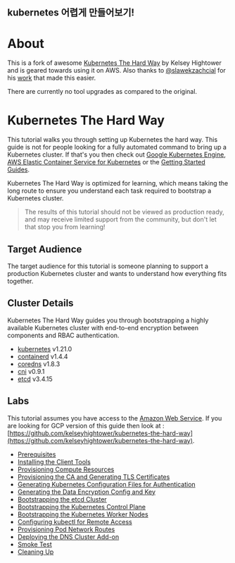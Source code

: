 ## kubernetes 어렵게 만들어보기!

# About

This is a fork of awesome [Kubernetes The Hard Way](https://github.com/kelseyhightower/kubernetes-the-hard-way) by Kelsey Hightower and is geared towards using it on AWS. Also thanks to [@slawekzachcial](https://github.com/slawekzachcial) for his [work](https://github.com/slawekzachcial/kubernetes-the-hard-way-aws) that made this easier.

There are currently no tool upgrades as compared to the original.

# Kubernetes The Hard Way

This tutorial walks you through setting up Kubernetes the hard way. This guide is not for people looking for a fully automated command to bring up a Kubernetes cluster. If that's you then check out [Google Kubernetes Engine](https://cloud.google.com/kubernetes-engine), [AWS Elastic Container Service for Kubernetes](https://aws.amazon.com/eks/) or the [Getting Started Guides](https://kubernetes.io/docs/setup).

Kubernetes The Hard Way is optimized for learning, which means taking the long route to ensure you understand each task required to bootstrap a Kubernetes cluster.

> The results of this tutorial should not be viewed as production ready, and may receive limited support from the community, but don't let that stop you from learning!

## Target Audience

The target audience for this tutorial is someone planning to support a production Kubernetes cluster and wants to understand how everything fits together.

## Cluster Details

Kubernetes The Hard Way guides you through bootstrapping a highly available Kubernetes cluster with end-to-end encryption between components and RBAC authentication.

* [kubernetes](https://github.com/kubernetes/kubernetes) v1.21.0
* [containerd](https://github.com/containerd/containerd) v1.4.4
* [coredns](https://github.com/coredns/coredns) v1.8.3
* [cni](https://github.com/containernetworking/cni) v0.9.1
* [etcd](https://github.com/etcd-io/etcd) v3.4.15

## Labs

This tutorial assumes you have access to the [Amazon Web Service](https://aws.amazon.com/). If you are looking for GCP version of this guide then look at : [https://github.com/kelseyhightower/kubernetes-the-hard-way](https://github.com/kelseyhightower/kubernetes-the-hard-way).

* [Prerequisites](docs/01-prerequisites.md)
* [Installing the Client Tools](docs/02-client-tools.md)
* [Provisioning Compute Resources](docs/03-compute-resources.md)
* [Provisioning the CA and Generating TLS Certificates](docs/04-certificate-authority.md)
* [Generating Kubernetes Configuration Files for Authentication](docs/05-kubernetes-configuration-files.md)
* [Generating the Data Encryption Config and Key](docs/06-data-encryption-keys.md)
* [Bootstrapping the etcd Cluster](docs/07-bootstrapping-etcd.md)
* [Bootstrapping the Kubernetes Control Plane](docs/08-bootstrapping-kubernetes-controllers.md)
* [Bootstrapping the Kubernetes Worker Nodes](docs/09-bootstrapping-kubernetes-workers.md)
* [Configuring kubectl for Remote Access](docs/10-configuring-kubectl.md)
* [Provisioning Pod Network Routes](docs/11-pod-network-routes.md)
* [Deploying the DNS Cluster Add-on](docs/12-dns-addon.md)
* [Smoke Test](docs/13-smoke-test.md)
* [Cleaning Up](docs/14-cleanup.md)

